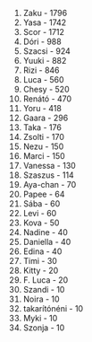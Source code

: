 1. Zaku - 1796
2. Yasa - 1742
3. Scor - 1712
4. Dóri - 988
5. Szacsi - 924
6. Yuuki - 882
7. Rizi - 846
8. Luca - 560
9. Chesy - 520
10. Renátó - 470
11. Yoru - 418
12. Gaara - 296
13. Taka - 176
14. Zsolti - 170
15. Nezu - 150
15. Marci - 150
16. Vanessa - 130
17. Szaszus - 114
18. Aya-chan - 70
19. Papee - 64
20. Sába - 60
20. Levi - 60
21. Kova - 50
22. Nadine - 40
22. Daniella - 40
22. Edina - 40
23. Timi - 30
24. Kitty - 20
24. F. Luca - 20
25. Szandi - 10
25. Noira - 10
25. takarítónéni - 10
25. Myki - 10
25. Szonja - 10
